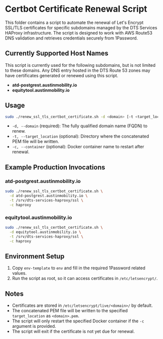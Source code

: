 # Certbot Certificate Renewal Script

This folder contains a script to automate the renewal of Let's Encrypt SSL/TLS certificates for specific subdomains managed by the DTS Services HAProxy infrastructure. The script is designed to work with AWS Route53 DNS validation and retrieves credentials securely from 1Password.

## Currently Supported Host Names

This script is currently used for the following subdomains, but is not limited to these domains. Any DNS entry hosted in the DTS Route 53 zones may have certificates generated or renewed using this script.

- **atd-postgrest.austinmobility.io**
- **equitytool.austinmobility.io**

## Usage

```bash
sudo ./renew_ssl_tls_certbot_certificate.sh -d <domain> [-t <target_location>] [-c <container_name>]
```

- `-d, --domain` (required): The fully qualified domain name (FQDN) to renew.
- `-t, --target_location` (optional): Directory where the concatenated PEM file will be written.
- `-c, --container` (optional): Docker container name to restart after renewal.

## Example Production Invocations

### atd-postgrest.austinmobility.io

```bash
sudo ./renew_ssl_tls_certbot_certificate.sh \
  -d atd-postgrest.austinmobility.io \
  -t /srv/dts-services-haproxy/ssl \
  -c haproxy
```

### equitytool.austinmobility.io

```bash
sudo ./renew_ssl_tls_certbot_certificate.sh \
  -d equitytool.austinmobility.io \
  -t /srv/dts-services-haproxy/ssl \
  -c haproxy
```

## Environment Setup

1. Copy `env-template` to `env` and fill in the required 1Password related values.
2. Run the script as root, so it can access certificates in `/etc/letsencrypt/`.

## Notes

- Certificates are stored in `/etc/letsencrypt/live/<domain>/` by default.
- The concatenated PEM file will be written to the specified `target_location` as `<domain>.pem`.
- The script will only restart the specified Docker container if the `-c` argument is provided.
- The script will exit if the certificate is not yet due for renewal.
